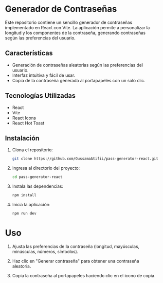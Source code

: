 # Generador de Contraseñas

Este repositorio contiene un sencillo generador de contraseñas implementado en React con Vite. La aplicación permite a personalizar la longitud y los componentes de la contraseña, generando contraseñas según las preferencias del usuario.

## Características

- Generación de contraseñas aleatorias según las preferencias del usuario.
- Interfaz intuitiva y fácil de usar.
- Copia de la contraseña generada al portapapeles con un solo clic.

## Tecnologías Utilizadas

- React
- Vite
- React Icons
- React Hot Toast

## Instalación

1. Clona el repositorio:
   ```bash
   git clone https://github.com/OussamaAtifii/pass-generator-react.git
   ```
2. Ingresa al directorio del proyecto:
    ``` bash
    cd pass-generator-react
    ```
3. Instala las dependencias:
    ``` bash
    npm install
    ```
4. Inicia la aplicación:
    ``` bash
    npm run dev
    ```

# Uso

1. Ajusta las preferencias de la contraseña (longitud, mayúsculas, minúsculas, números, símbolos).

2. Haz clic en "Generar contraseña" para obtener una contraseña aleatoria.

3. Copia la contraseña al portapapeles haciendo clic en el icono de copia.



